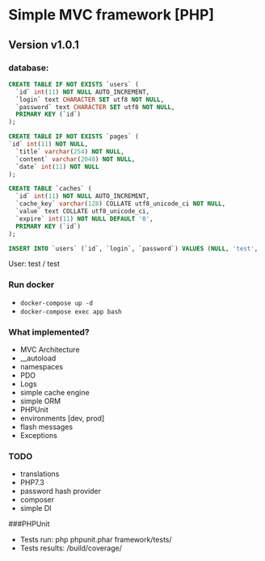 # Simple MVC framework [PHP]

## Version v1.0.1

### database:
```sql
CREATE TABLE IF NOT EXISTS `users` (
  `id` int(11) NOT NULL AUTO_INCREMENT,
  `login` text CHARACTER SET utf8 NOT NULL,
  `password` text CHARACTER SET utf8 NOT NULL,
  PRIMARY KEY (`id`)
);

CREATE TABLE IF NOT EXISTS `pages` (
`id` int(11) NOT NULL,
  `title` varchar(254) NOT NULL,
  `content` varchar(2048) NOT NULL,
  `date` int(11) NOT NULL
);

CREATE TABLE `caches` (
  `id` int(11) NOT NULL AUTO_INCREMENT,
  `cache_key` varchar(128) COLLATE utf8_unicode_ci NOT NULL,
  `value` text COLLATE utf8_unicode_ci,
  `expire` int(11) NOT NULL DEFAULT '0',
  PRIMARY KEY (`id`)
);

INSERT INTO `users` (`id`, `login`, `password`) VALUES (NULL, 'test', '098f6bcd4621d373cade4e832627b4f6');
```
User: test / test

### Run docker
- `docker-compose up -d`
- `docker-compose exec app bash`

### What implemented? 
- MVC Architecture
- __autoload
- namespaces
- PDO
- Logs
- simple cache engine
- simple ORM
- PHPUnit
- environments [dev, prod]
- flash messages
- Exceptions

### TODO 
- translations
- PHP7.3
- password hash provider
- composer
- simple DI

###PHPUnit
- Tests run: php phpunit.phar framework/tests/
- Tests results: /build/coverage/